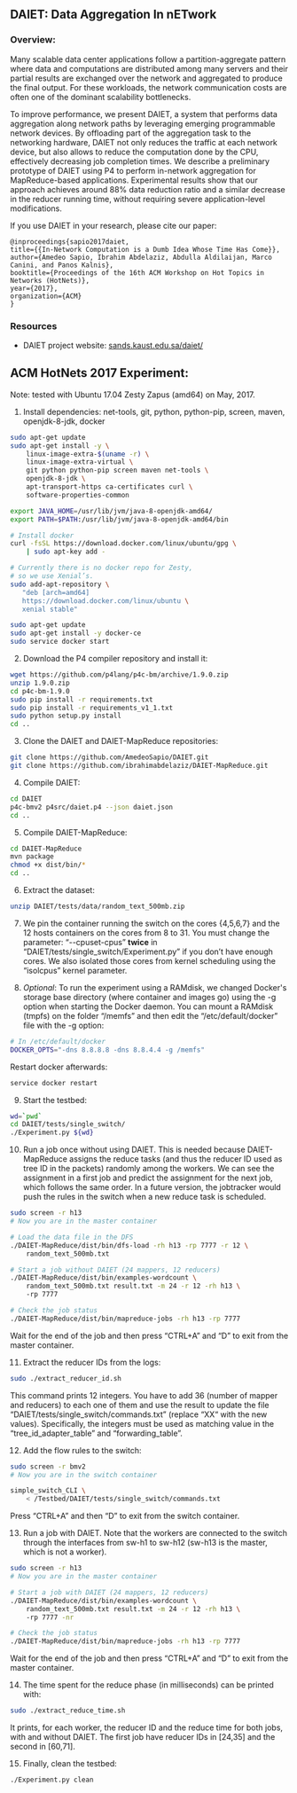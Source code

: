## DAIET: Data Aggregation In nETwork
### Overview:
Many scalable data center applications follow a partition-aggregate pattern where data and computations are distributed among many servers and their partial results are exchanged over the network and aggregated to produce the final output. For these workloads, the network communication costs are often one of the dominant scalability bottlenecks.

To improve performance, we present DAIET, a system that performs data aggregation along network paths by leveraging emerging programmable network devices. By offloading part of the aggregation task to the networking hardware, DAIET not only reduces the traffic at each network device, but also allows to reduce the computation done by the CPU, effectively decreasing job completion times.
We describe a preliminary prototype of DAIET using P4 to perform in-network aggregation for MapReduce-based applications.
Experimental results show that our approach achieves around 88\% data reduction ratio and a similar decrease in the reducer running time, without requiring severe application-level modifications.

If you use DAIET in your research, please cite our paper:
 ```
@inproceedings{sapio2017daiet,
 title={{In-Network Computation is a Dumb Idea Whose Time Has Come}},
 author={Amedeo Sapio, Ibrahim Abdelaziz, Abdulla Aldilaijan, Marco Canini, and Panos Kalnis},
 booktitle={Proceedings of the 16th ACM Workshop on Hot Topics in Networks (HotNets)},
 year={2017},
 organization={ACM}
}
 ```
### Resources
* DAIET project website: [sands.kaust.edu.sa/daiet/](http://sands.kaust.edu.sa/daiet/)

## ACM HotNets 2017 Experiment:
Note: tested with Ubuntu 17.04 Zesty Zapus (amd64) on May, 2017. 

1. Install dependencies: 
net-tools, git, python, python-pip, screen, maven, openjdk-8-jdk, docker
```bash
sudo apt-get update
sudo apt-get install -y \
    linux-image-extra-$(uname -r) \
    linux-image-extra-virtual \
    git python python-pip screen maven net-tools \
    openjdk-8-jdk \
    apt-transport-https ca-certificates curl \
    software-properties-common

export JAVA_HOME=/usr/lib/jvm/java-8-openjdk-amd64/
export PATH=$PATH:/usr/lib/jvm/java-8-openjdk-amd64/bin

# Install docker
curl -fsSL https://download.docker.com/linux/ubuntu/gpg \
    | sudo apt-key add -

# Currently there is no docker repo for Zesty, 
# so we use Xenial’s.
sudo add-apt-repository \
   "deb [arch=amd64]
   https://download.docker.com/linux/ubuntu \
   xenial stable"

sudo apt-get update
sudo apt-get install -y docker-ce
sudo service docker start
```
2. Download the P4 compiler repository and install it:
```bash
wget https://github.com/p4lang/p4c-bm/archive/1.9.0.zip
unzip 1.9.0.zip
cd p4c-bm-1.9.0
sudo pip install -r requirements.txt
sudo pip install -r requirements_v1_1.txt
sudo python setup.py install
cd ..
```
3. Clone the DAIET and DAIET-MapReduce repositories:
```bash
git clone https://github.com/AmedeoSapio/DAIET.git
git clone https://github.com/ibrahimabdelaziz/DAIET-MapReduce.git
```
4. Compile DAIET:
```bash
cd DAIET
p4c-bmv2 p4src/daiet.p4 --json daiet.json
cd ..
```
5. Compile DAIET-MapReduce:
```bash
cd DAIET-MapReduce 
mvn package
chmod +x dist/bin/*
cd ..
```
6. Extract the dataset:
```bash
unzip DAIET/tests/data/random_text_500mb.zip
```
7. We pin the container running the switch on the cores {4,5,6,7} and the 12 hosts containers on the cores from 8 to 31. You must change the parameter: “--cpuset-cpus”  **twice** in “DAIET/tests/single\_switch/Experiment.py” if you don’t have enough cores. 
We also isolated those cores from kernel scheduling using the “isolcpus” kernel parameter.

8. *Optional*: To run the experiment using a RAMdisk, we changed Docker's storage base directory (where container and images go) using the -g option when starting the Docker daemon. 
You can mount a RAMdisk (tmpfs) on the folder “/memfs” and then edit the “/etc/default/docker” file with the -g option: 
```bash
# In /etc/default/docker
DOCKER_OPTS="-dns 8.8.8.8 -dns 8.8.4.4 -g /memfs"
```
Restart docker afterwards:
```bash
service docker restart
```

9. Start the testbed:
```bash
wd=`pwd`
cd DAIET/tests/single_switch/
./Experiment.py ${wd}
```

10. Run a job once without using DAIET. This is needed because DAIET-MapReduce assigns the reduce tasks (and thus the reducer ID used as tree ID in the packets) randomly among the workers. We can see the assignment in a first job and predict the assignment for the next job, which follows the same order. In a future version, the jobtracker would push the rules in the switch when a new reduce task is scheduled.
```bash
sudo screen -r h13
# Now you are in the master container

# Load the data file in the DFS
./DAIET-MapReduce/dist/bin/dfs-load -rh h13 -rp 7777 -r 12 \
    random_text_500mb.txt

# Start a job without DAIET (24 mappers, 12 reducers)
./DAIET-MapReduce/dist/bin/examples-wordcount \
    random_text_500mb.txt result.txt -m 24 -r 12 -rh h13 \
    -rp 7777

# Check the job status
./DAIET-MapReduce/dist/bin/mapreduce-jobs -rh h13 -rp 7777
```
Wait for the end of the job and then press “CTRL+A” and “D” to exit from the master container.

11. Extract the reducer IDs from the logs:
```bash
sudo ./extract_reducer_id.sh
```
This command prints 12 integers. You have to add 36 (number of mapper and reducers) to each one of them and use the result to update the file “DAIET/tests/single\_switch/commands.txt” (replace “XX“ with the new values).
Specifically, the integers must be used as matching value in the “tree\_id\_adapter\_table” and “forwarding\_table”. 

12. Add the flow rules to the switch:
```bash
sudo screen -r bmv2
# Now you are in the switch container

simple_switch_CLI \
    < /Testbed/DAIET/tests/single_switch/commands.txt
```
Press “CTRL+A” and then “D” to exit from the switch container.

13. Run a job with DAIET.
Note that the workers are connected to the switch through the interfaces from sw-h1 to sw-h12 (sw-h13 is the master, which is not a worker).
```bash
sudo screen -r h13
# Now you are in the master container

# Start a job with DAIET (24 mappers, 12 reducers)
./DAIET-MapReduce/dist/bin/examples-wordcount \
    random_text_500mb.txt result.txt -m 24 -r 12 -rh h13 \
    -rp 7777 -nr

# Check the job status
./DAIET-MapReduce/dist/bin/mapreduce-jobs -rh h13 -rp 7777
```
Wait for the end of the job and then press “CTRL+A” and “D” to exit from the master container.

14. The time spent for the reduce phase (in milliseconds) can be printed with:
```bash
sudo ./extract_reduce_time.sh
```
It prints, for each worker, the reducer ID and the reduce time for both jobs, with and without DAIET. The first job have reducer IDs in [24,35] and the second in [60,71].

15. Finally, clean the testbed:
```bash
./Experiment.py clean
```
